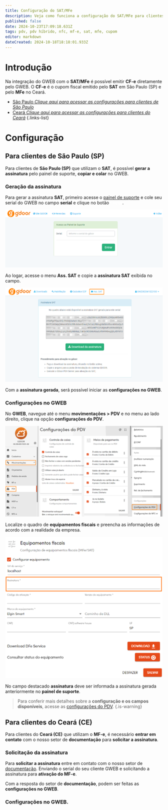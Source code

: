 ```yaml
---
title: Configuração do SAT/MFe
description: Veja como funciona a configuração do SAT/MFe para clientes de São Paulo (SP) e Ceará (CE) no GWEB.
published: false
date: 2024-10-23T17:09:18.631Z
tags: pdv, pdv híbrido, nfc, mf-e, sat, mfe, cupom
editor: markdown
dateCreated: 2024-10-18T18:18:01.933Z
---
```


# Introdução
Na integração do GWEB com o **SAT/MFe** é possível emitir **CF-e** diretamente pelo GWEB. O **CF-e** é o cupom fiscal emitido pelo **SAT** em São Paulo (SP) e pelo **MFe** no Ceará.

- [São Paulo *Clique aqui para acessar as configurações para clientes de São Paulo*](#para-clientes-de-s%C3%A3o-paulo-sp)
- [Ceará *Clique aqui para acessar as configurações para clientes do Ceará*](#para-clientes-de-s%C3%A3o-paulo-sp)
{.links-list}

# Configuração
## Para clientes de São Paulo (SP)

Para clientes de **São Paulo (SP)** que utilizam o **SAT**, é possível **gerar a assinatura** pelo painel de suporte, **copiar e colar** no GWEB.

### Geração da assinatura
Para gerar a assinatura **SAT**, primeiro acesse o [painel de suporte](https://painel.gdoor.com.br/suporte/login) e cole seu serial do GWEB no campo **serial** e clique no botão <span style="color:white;" class="mat-button success" >Entrar</span>.

![Informar o serial GWEB](/tutoriais/configuracao-mfe-sat/1_serial_sat.png)

Ao logar, acesse o menu **Ass. SAT** e copie a **assinatura SAT** exibida no campo.

![Copiar a assinatura SAT](/tutoriais/configuracao-mfe-sat/2_menu_ass_sat.png)

Com a **assinatura gerada**, será possível iniciar as **configurações no GWEB**.

### Configurações no GWEB

No **GWEB**, navegue até o menu **movimentações > PDV** e no menu ao lado direito, clique na opção **configurações do PDV**.

![Menu de configurações do PDV](/tutoriais/configuracao-mfe-sat/3_config_sp_ce_menu.png)

Localize o quadro de **equipamentos fiscais** e preencha as informações de acordo com a realidade da empresa.

![Configurações dos equipamentos fiscais](/tutoriais/configuracao-mfe-sat/4_config_sp.png)

No campo destacado **assinatura** deve ser informada a assinatura gerada anteriormente no **painel de suporte**.

> Para conferir mais detalhes sobre a **configuração e os campos disponíveis**, acesse as [configurações do PDV](https://help.gdoorweb.com.br/pt-br/movimentos/pdv#Equipamentos-Fiscais).
{.is-warning}

## Para clientes do Ceará (CE)

Para clientes do **Ceará (CE)** que utilizam o **MF-e**, é necessário **entrar em contato** com o nosso setor de **documentação** para **solicitar a assinatura**.

### Solicitação da assinatura

Para **solicitar a assinatura** entre em contato com o nosso setor de [documentação](https://gdoor.com.br/documentacao/). Enviando o serial do seu cliente GWEB e solicitando a assinatura para **ativação do MF-e**.

Com a resposta do setor de **documentação**, podem ser feitas as **configurações no GWEB**.

### Configurações no GWEB.


